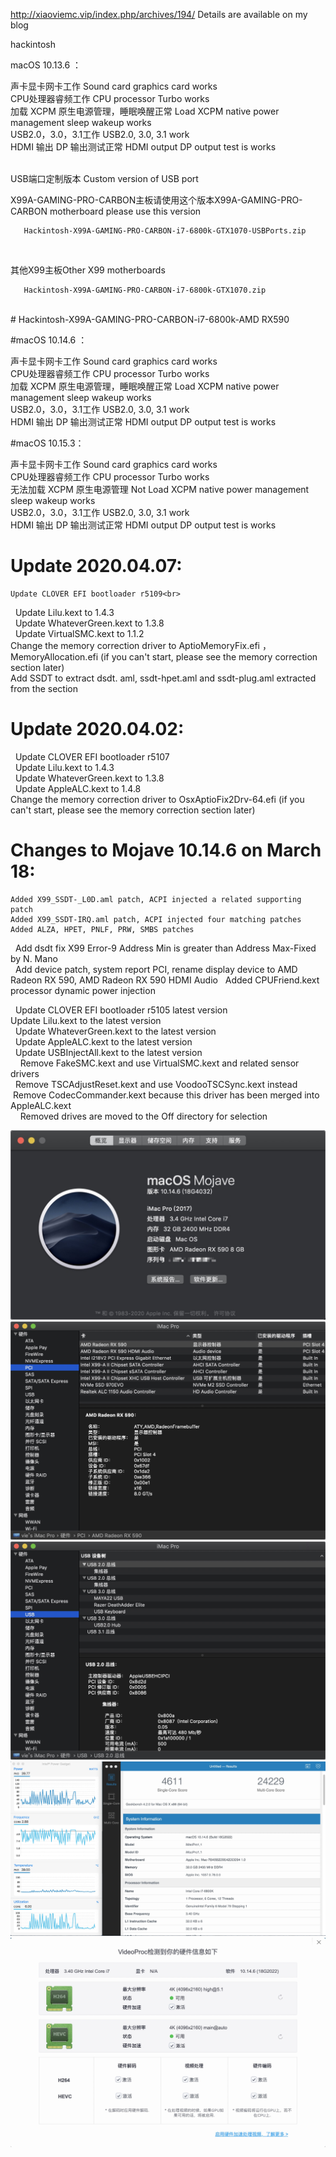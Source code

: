 http://xiaoviemc.vip/index.php/archives/194/
Details are available on my blog

hackintosh


macOS 10.13.6 ：

声卡显卡网卡工作
Sound card graphics card works<br>
CPU处理器睿频工作
CPU processor Turbo works<br>
加载 XCPM 原生电源管理，睡眠唤醒正常
Load XCPM native power management sleep wakeup works<br>
USB2.0，3.0，3.1工作
USB2.0, 3.0, 3.1 work<br>
HDMI 输出 DP 输出测试正常
HDMI output DP output test is works<br>

<br>       
USB端口定制版本
Custom version of USB port

X99A-GAMING-PRO-CARBON主板请使用这个版本X99A-GAMING-PRO-CARBON motherboard please use this version

       Hackintosh-X99A-GAMING-PRO-CARBON-i7-6800k-GTX1070-USBPorts.zip

<br>

其他X99主板Other X99 motherboards

       Hackintosh-X99A-GAMING-PRO-CARBON-i7-6800k-GTX1070.zip
       
<br>
# Hackintosh-X99A-GAMING-PRO-CARBON-i7-6800k-AMD RX590


#macOS 10.14.6 ：

声卡显卡网卡工作
Sound card graphics card works<br>
CPU处理器睿频工作
CPU processor Turbo works<br>
加载 XCPM 原生电源管理，睡眠唤醒正常
Load XCPM native power management sleep wakeup works<br>
USB2.0，3.0，3.1工作
USB2.0, 3.0, 3.1 work<br>
HDMI 输出 DP 输出测试正常
HDMI output DP output test is works<br>

#macOS 10.15.3：

声卡显卡网卡工作
Sound card graphics card works<br>
CPU处理器睿频工作
CPU processor Turbo works<br>
无法加载 XCPM 原生电源管理
Not Load XCPM native power management sleep wakeup works<br>
USB2.0，3.0，3.1工作
USB2.0, 3.0, 3.1 work<br>
HDMI 输出 DP 输出测试正常
HDMI output DP output test is works<br>


# Update 2020.04.07:

    Update CLOVER EFI bootloader r5109<br>
    Update Lilu.kext to 1.4.3<br>
    Update WhateverGreen.kext to 1.3.8<br>
    Update VirtualSMC.kext to 1.1.2<br>
    Change the memory correction driver to AptioMemoryFix.efi ，MemoryAllocation.efi (if you can't start, please see the memory correction section later)<br>
    Add SSDT to extract dsdt. aml, ssdt-hpet.aml and ssdt-plug.aml extracted from the section<br>
    
# Update 2020.04.02:

    Update CLOVER EFI bootloader r5107<br>
    Update Lilu.kext to 1.4.3<br>
    Update WhateverGreen.kext to 1.3.8<br>
    Update AppleALC.kext to 1.4.8<br>
    Change the memory correction driver to OsxAptioFix2Drv-64.efi (if you can't start, please see the memory correction section later)<br>
            
# Changes to Mojave 10.14.6 on March 18:

    Added X99_SSDT-_L0D.aml patch, ACPI injected a related supporting patch
    Added X99_SSDT-IRQ.aml patch, ACPI injected four matching patches
    Added ALZA, HPET, PNLF, PRW, SMBS patches
    Add dsdt fix X99 Error-9 Address Min is greater than Address Max-Fixed by N. Mano<br>
    Add device patch, system report PCI, rename display device to AMD Radeon RX 590, AMD Radeon RX 590 HDMI Audio
    Added CPUFriend.kext processor dynamic power injection<br>

    Update CLOVER EFI bootloader r5105 latest version<br>
    Update Lilu.kext to the latest version<br>
    Update WhateverGreen.kext to the latest version<br>
    Update AppleALC.kext to the latest version<br>
    Update USBInjectAll.kext to the latest version<br>
 
            Remove FakeSMC.kext and use VirtualSMC.kext and related sensor drivers<br>
            Remove TSCAdjustReset.kext and use VoodooTSCSync.kext instead<br>
            Remove CodecCommander.kext because this driver has been merged into AppleALC.kext<br>
 
            Removed drives are moved to the Off directory for selection<br>

![image](https://github.com/xiaovie/Hackintosh-X99A-GAMING-PRO-CARBON-i7-6800k-AMD-RX590/blob/master/info.png)
![image](https://github.com/xiaovie/Hackintosh-X99A-GAMING-PRO-CARBON-i7-6800k-AMD-RX590/blob/master/pci.png)
![image](https://github.com/xiaovie/Hackintosh-X99A-GAMING-PRO-CARBON-i7-6800k-AMD-RX590/blob/master/usb.png)
![image](https://github.com/xiaovie/Hackintosh-X99A-GAMING-PRO-CARBON-i7-6800k-AMD-RX590/blob/master/run.jpg)
![image](https://github.com/xiaovie/Hackintosh-X99A-GAMING-PRO-CARBON-i7-6800k-AMD-RX590/blob/master/HEVC.jpg)
